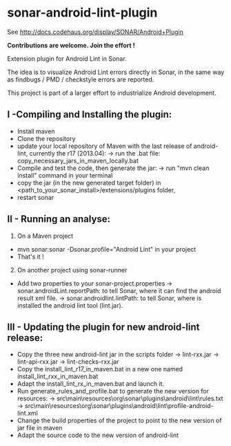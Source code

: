 sonar-android-lint-plugin
=========================

See http://docs.codehaus.org/display/SONAR/Android+Plugin


**Contributions are welcome. Join the effort !**

Extension plugin for Android Lint in Sonar.

The idea is to visualize Android Lint errors directly in Sonar, in the same way as findbugs / PMD / checkstyle errors are reported.

This project is part of a larger effort to industrialize Android development.

I -Compiling and Installing the plugin:
---------------------------------------
 - Install maven
 - Clone the repository
 - update your local repository of Maven with the last release of android-lint, currently the r17 (2013.04):
	-> run the .bat file: copy_necessary_jars_in_maven_locally.bat
 - Compile and test the code, then generate the jar:
	-> run "mvn clean install" command in your terminal
 - copy the jar (in the new generated target folder) in <path_to_your_sonar_install>/extensions/plugins folder,
 - restart sonar

II - Running an analyse:
------------------------
1. On a Maven project
 - mvn sonar:sonar -Dsonar.profile="Android Lint" in your project
 - That's it !

2. On another project using sonar-runner
 - Add two properties to your sonar-project.properties
  -> sonar.androidLint.reportPath: to tell Sonar, where it can find the android result xml file.
  -> sonar.androidlint.lintPath: to tell Sonar, where is installed the android lint tool (lint.jar).

III - Updating the plugin for new android-lint release:
-------------------------------------------------------
 - Copy the three new android-lint jar in the scripts folder
	-> lint-rxx.jar
	-> lint-api-rxx.jar
	-> lint-checks-rxx.jar
 - Copy the install_lint_r17_in_maven.bat in a new one named install_lint_rxx_in_maven.bat
 - Adapt the install_lint_rx_in_maven.bat and launch it.
 - Run generate_rules_and_profile.bat to generate the new version for resources:
	-> src\main\resources\org\sonar\plugins\android\lint\rules.txt
	-> src\main\resources\org\sonar\plugins\android\lint\profile-android-lint.xml
 - Change the build properties of the project to point to the new version of jar file in maven
 - Adapt the source code to the new version of android-lint
